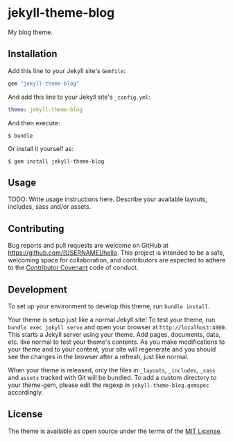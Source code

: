 # jekyll-theme-blog

My blog theme.

## Installation

Add this line to your Jekyll site's `Gemfile`:

```ruby
gem "jekyll-theme-blog"
```

And add this line to your Jekyll site's `_config.yml`:

```yaml
theme: jekyll-theme-blog
```

And then execute:

    $ bundle

Or install it yourself as:

    $ gem install jekyll-theme-blog

## Usage

TODO: Write usage instructions here. Describe your available layouts, includes, sass and/or assets.

## Contributing

Bug reports and pull requests are welcome on GitHub at https://github.com/[USERNAME]/hello. This project is intended to be a safe, welcoming space for collaboration, and contributors are expected to adhere to the [Contributor Covenant](http://contributor-covenant.org) code of conduct.

## Development

To set up your environment to develop this theme, run `bundle install`.

Your theme is setup just like a normal Jekyll site! To test your theme, run `bundle exec jekyll serve` and open your browser at `http://localhost:4000`. This starts a Jekyll server using your theme. Add pages, documents, data, etc. like normal to test your theme's contents. As you make modifications to your theme and to your content, your site will regenerate and you should see the changes in the browser after a refresh, just like normal.

When your theme is released, only the files in `_layouts`, `_includes`, `_sass` and `assets` tracked with Git will be bundled.
To add a custom directory to your theme-gem, please edit the regexp in `jekyll-theme-blog.gemspec` accordingly.

## License

The theme is available as open source under the terms of the [MIT License](https://opensource.org/licenses/MIT).

